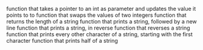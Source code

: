 function that takes a pointer to an int as parameter and updates the value it points to to
function that swaps the values of two integers
function that returns the length of a string
function that prints a string, followed by a new line
function that prints a string, in reverse
function that reverses a string
function that prints every other character of a string, starting with the first character
function that prints half of a string
